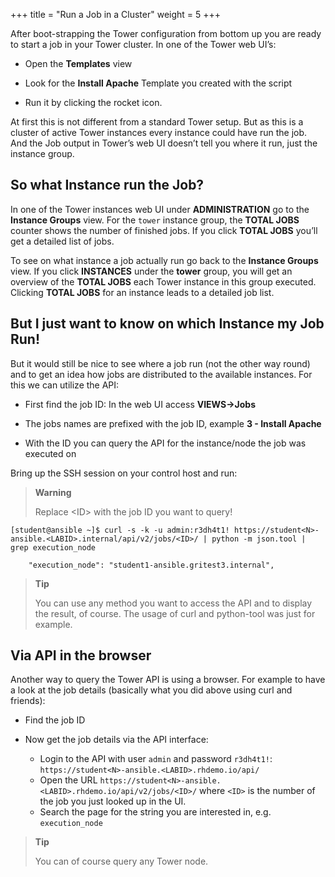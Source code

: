 +++
title = "Run a Job in a Cluster"
weight = 5
+++

After boot-strapping the Tower configuration from bottom up you are
ready to start a job in your Tower cluster. In one of the Tower web
UI’s:

  - Open the **Templates** view

  - Look for the **Install Apache** Template you created with the script

  - Run it by clicking the rocket icon.

At first this is not different from a standard Tower setup. But as this
is a cluster of active Tower instances every instance could have run the
job. And the Job output in Tower’s web UI doesn’t tell you where it run,
just the instance group.

## So what Instance run the Job?

In one of the Tower instances web UI under **ADMINISTRATION** go to the
**Instance Groups** view. For the `tower` instance group, the **TOTAL
JOBS** counter shows the number of finished jobs. If you click **TOTAL
JOBS** you’ll get a detailed list of jobs.

To see on what instance a job actually run go back to the **Instance
Groups** view. If you click **INSTANCES** under the **tower** group, you
will get an overview of the **TOTAL JOBS** each Tower instance in this
group executed. Clicking **TOTAL JOBS** for an instance leads to a
detailed job list.

## But I just want to know on which Instance my Job Run!

But it would still be nice to see where a job run (not the other way
round) and to get an idea how jobs are distributed to the available
instances. For this we can utilize the API:

  - First find the job ID: In the web UI access **VIEWS→Jobs**

  - The jobs names are prefixed with the job ID, example **3 - Install
    Apache**

  - With the ID you can query the API for the instance/node the job was
    executed on

Bring up the SSH session on your control host and run:

> **Warning**
>
> Replace &lt;ID&gt; with the job ID you want to query\!

    [student@ansible ~]$ curl -s -k -u admin:r3dh4t1! https://student<N>-ansible.<LABID>.internal/api/v2/jobs/<ID>/ | python -m json.tool | grep execution_node

        "execution_node": "student1-ansible.gritest3.internal",

> **Tip**
>
> You can use any method you want to access the API and to display the
> result, of course. The usage of curl and python-tool was just for
> example.

## Via API in the browser

Another way to query the Tower API is using a browser. For example to
have a look at the job details (basically what you did above using curl
and friends):

  - Find the job ID

  - Now get the job details via the API interface:

      - Login to the API with user `admin` and password `r3dh4t1!`: `https://student<N>-ansible.<LABID>.rhdemo.io/api/`
      - Open the URL `https://student<N>-ansible.<LABID>.rhdemo.io/api/v2/jobs/<ID>/` where `<ID>` is the number of the job you just looked up in the UI.
      - Search the page for the string you are interested in, e.g. `execution_node`

> **Tip**
>
> You can of course query any Tower node.
